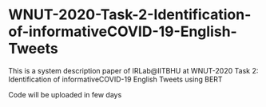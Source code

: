 # WNUT-2020-Task-2-Identification-of-informativeCOVID-19-English-Tweets

This is a system description paper of IRLab@IITBHU at WNUT-2020 Task 2: Identification of informativeCOVID-19 English Tweets using BERT

Code will be uploaded in few days
